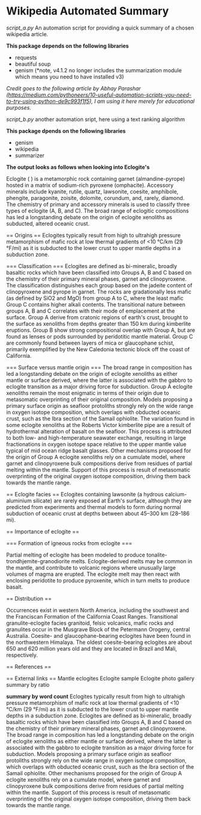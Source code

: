 # Wikipedia Automated Summary


_script_a.py_
An automation script for providing a quick summary of a chosen wikipedia article.

**This package depends on the following libraries**
* requests
* beautiful soup
* genism (*note, v4.1.2 no longer includes the summarization module which means you need to have installed v3)
  
_Credit goes to the following article by Abhay Parashar (https://medium.com/pythoneers/10-useful-automation-scripts-you-need-to-try-using-python-de9c993f1f5), I am using it here merely for educational purposes._

_script_b.py_
another automation sript, here using a text ranking algorithm

**This package dpends on the following libraries**
* genism
* wikipedia
* summarizer

**The output looks as follows when looking into Eclogite's**

Eclogite ( ) is a metamorphic rock containing garnet (almandine-pyrope) hosted in a matrix of sodium-rich pyroxene (omphacite). Accessory minerals include kyanite, rutile, quartz, lawsonite, coesite, amphibole, phengite, paragonite, zoisite, dolomite, corundum, and, rarely, diamond. The chemistry of primary and accessory minerals is used to classify three types of eclogite (A, B, and C). The broad range of eclogitic compositions has led a longstanding debate on the origin of eclogite xenoliths as subducted, altered oceanic crust.


== Origins ==
Eclogites typically result from high to ultrahigh pressure metamorphism of mafic rock at low thermal gradients of <10 °C/km (29 °F/mi) as it is subducted to the lower crust to upper mantle depths in a subduction zone.


=== Classification ===
Eclogites are defined as bi-mineralic, broadly basaltic rocks which have been classified into Groups A, B and C based on the chemistry of their primary mineral phases, garnet and clinopyroxene. The classification distinguishes each group based on the jadeite content of clinopyroxene and pyrope in garnet. The rocks are gradationally less mafic (as defined by SiO2 and MgO) from group A to C, where the least mafic Group C contains higher alkali contents. The transitional nature between groups A, B and C correlates with their mode of emplacement at the surface.  Group A derive from cratonic regions of earth's crust, brought to the surface as xenoliths from depths greater than 150 km during kimberlite eruptions.  Group B show strong compositional overlap with Group A, but  are found as lenses or pods surrounded by peridotitic mantle material. Group C are commonly found between layers of mica or glaucophane schist, primarily exemplified by the New Caledonia tectonic block off the coast of California. 


=== Surface versus mantle origin ===
The broad range in composition has led a longstanding debate on the origin of eclogite xenoliths as either mantle or surface derived, where the latter is associated with the gabbro to eclogite transition as a major driving force for subduction.  Group A eclogite xenoliths remain the most enigmatic in terms of their origin due to metasomatic overprinting of their original composition.  Models proposing a primary surface origin as seafloor protoliths strongly rely on the wide range in oxygen isotope composition, which overlaps with obducted oceanic crust, such as the Ibra section of the Samail ophiolite.   The variation found in some eclogite xenoliths at the Roberts Victor kimberlite pipe are a result of hydrothermal alteration of basalt on the seafloor.  This process is attributed to both low- and high-temperature seawater exchange, resulting in large fractionations in oxygen isotope space relative to the upper mantle value typical of mid ocean ridge basalt glasses.  Other mechanisms proposed for the origin of Group A eclogite xenoliths rely on a cumulate model, where garnet and clinopyroxene bulk compositions derive from residues of partial melting within the mantle.  Support of this process is result of metasomatic overprinting of the original oxygen isotope composition, driving them back towards the mantle range. 


== Eclogite facies ==
Eclogites containing lawsonite (a hydrous calcium-aluminium silicate) are rarely exposed at Earth's surface, although they are predicted from experiments and thermal models to form during normal subduction of oceanic crust at depths between about 45–300 km (28–186 mi).


== Importance of eclogite ==


=== Formation of igneous rocks from eclogite ===

Partial melting of eclogite has been modeled to produce tonalite-trondhjemite-granodiorite melts. Eclogite-derived melts may be common in the mantle, and contribute to volcanic regions where unusually large volumes of magma are erupted.  The eclogite melt may then react with enclosing peridotite to produce pyroxenite, which in turn melts to produce basalt. 


== Distribution ==

Occurrences exist in western North America, including the southwest and the Franciscan Formation of the California Coast Ranges. Transitional granulite-eclogite facies granitoid, felsic volcanics, mafic rocks and granulites occur in the Musgrave Block of the Petermann Orogeny, central Australia. Coesite- and glaucophane-bearing eclogites have been found in the northwestern Himalaya. The oldest coesite-bearing eclogites are about 650 and 620 million years old and they are located in Brazil and Mali, respectively.


== References ==


== External links ==
Mantle eclogites
Eclogite sample
Eclogite photo gallery
summary by ratio

**summary by word count**
Eclogites typically result from high to ultrahigh pressure metamorphism of mafic rock at low thermal gradients of <10 °C/km (29 °F/mi) as it is subducted to the lower crust to upper mantle depths in a subduction zone.
Eclogites are defined as bi-mineralic, broadly basaltic rocks which have been classified into Groups A, B and C based on the chemistry of their primary mineral phases, garnet and clinopyroxene.
The broad range in composition has led a longstanding debate on the origin of eclogite xenoliths as either mantle or surface derived, where the latter is associated with the gabbro to eclogite transition as a major driving force for subduction.
Models proposing a primary surface origin as seafloor protoliths strongly rely on the wide range in oxygen isotope composition, which overlaps with obducted oceanic crust, such as the Ibra section of the Samail ophiolite.
Other mechanisms proposed for the origin of Group A eclogite xenoliths rely on a cumulate model, where garnet and clinopyroxene bulk compositions derive from residues of partial melting within the mantle.
Support of this process is result of metasomatic overprinting of the original oxygen isotope composition, driving them back towards the mantle range.


